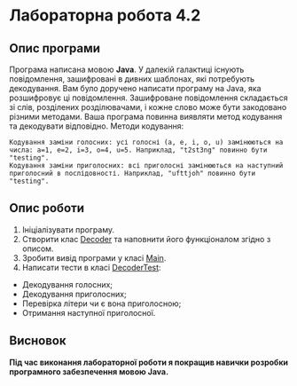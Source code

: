 # Лабораторна робота 4.2

## Опис програми

Програма написана мовою **Java**. У далекій галактиці існують повідомлення, зашифровані в дивних шаблонах, які потребують декодування. Вам було доручено написати програму на Java, яка розшифровує ці повідомлення. Зашифроване повідомлення складається зі слів, розділених розділювачами, і кожне слово може бути закодовано різними методами. Ваша програма повинна виявляти метод кодування та декодувати відповідно. Методи кодування:

    Кодування заміни голосних: усі голосні (a, e, i, o, u) замінюються на числа: a=1, e=2, i=3, o=4, u=5. Наприклад, "t2st3ng" повинно бути "testing".
    Кодування заміни приголосних: всі приголосні замінюються на наступний приголосний в послідовності. Наприклад, "ufttjoh" повинно бути "testing".

## Опис роботи

1. Ініціалізувати програму.
2. Створити клас [Decoder] та наповнити його функціоналом згідно з описом.
3. Зробити вивід програми у класі [Main].
4. Написати тести в класі [DecoderTest]:
- Декодування голосних;
- Декодування приголосних;
- Перевірка літери чи є вона приголосною;
- Отримання наступної приголосної.

## Висновок

**Під час виконання лабораторної роботи я покращив навички розробки програмного забезпечення мовою Java.**

[Decoder]: src/main/java/org/example/Decoder.java
[Main]: src/main/java/org/example/Main.java
[DecoderTest]: src/test/java/DecoderTest.java

